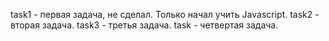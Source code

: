   
task1 - первая задача, не сделал. Только начал учить Javascript.
task2 - вторая задача.
task3 - третья задача.
task - четвертая задача.
